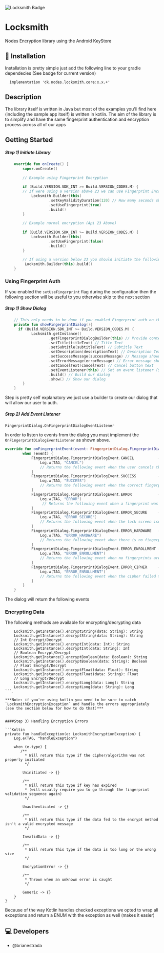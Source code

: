 ![Locksmith Badge](https://img.shields.io/maven-central/v/dk.nodes.locksmith/core.svg)

# Locksmith

Nodes Encryption library using the Android KeyStore

## 🔧 Installation
Installation is pretty simple just add the following line to your gradle dependecies (See badge for current version)
```
  implementation 'dk.nodes.locksmith.core:x.x.+'
```

## Description

The library itself is written in Java but most of the examples you'll find here (including the sample app itself) is written in kotlin. The aim of the library is to simplify and have the same fingerprint authentication and encryption process across all of our apps

## Getting Started


##### Step 1) Initiate Library
```Kotlin
    override fun onCreate() {
        super.onCreate()
        
        // Example using Fingerprint Encryption
        
        if (Build.VERSION.SDK_INT >= Build.VERSION_CODES.M) {
        // If were using a version above 23 we can use Fingerprint Encryption
            Locksmith.Builder(this)
                    .setKeyValidityDuration(120) // How many seconds should the key be valid for after fingerprint auth
                    .setUseFingerprint(true)
                    .build()
        } 
        
        // Example normal encryption (Api 23 Above)
     
        if (Build.VERSION.SDK_INT >= Build.VERSION_CODES.M) {
            Locksmith.Builder(this)
                    .setUseFingerprint(false)
                    .build()
        } 
        
        // If using a version below 23 you should initiate the following method
         Locksmith.Builder(this).build()
    }
```

### Using Fingerprint Auth

If you enabled the `setUseFingerprint` flag during the configuration then the following section will be useful to you otherwise skip to the next section

##### Step 1) Show Dialog

```Kotlin
    // This only needs to be done if you enabled Fingerprint auth on the config section
    private fun showFingerprintDialog(){
      if (Build.VERSION.SDK_INT >= Build.VERSION_CODES.M) {
            Locksmith.getInstance()
                    .getFingerprintDialogBuilder(this) // Provide context for our dialog
                    .setTitle(titleText) // Title Text
                    .setSubtitle(subtitleText) // Subtitle Text
                    .setDescription(descriptionText) // Description Text
                    .setSuccessMessage(successMessage) // Message shown when you have successfully auth
                    .setErrorMessage(errorMessage) // Error message shown when auth failed
                    .setCancelText(cancelText) // Cancel button text
                    .setEventListener(this) // Set an event listener (See next step for a better explination)
                    .build() // Build our dialog
                    .show() // Show our dialog
        }
    }
```
Step is pretty self explanatory we just use a builder to create our dialog that will allow our user to auth.

##### Step 2) Add Event Listener

```
FingerprintDialog.OnFingerprintDialogEventListener
```
In order to listen to events from the dialog you must implement the `OnFingerprintDialogEventListener` as shown above.

```Kotlin
override fun onFingerprintEvent(event: FingerprintDialog.FingerprintDialogEvent) {
        when (event) {
            FingerprintDialog.FingerprintDialogEvent.CANCEL           -> {
                Log.w(TAG, "CANCEL")
                // Returns the following event when the user cancels the dialog
            }
            FingerprintDialog.FingerprintDialogEvent.SUCCESS          -> {
                Log.w(TAG, "SUCCESS")
                // Returns the following event when the correct fingerprint has been read
            }
            FingerprintDialog.FingerprintDialogEvent.ERROR            -> {
                Log.w(TAG, "ERROR")
                 // Returns the following event when a fingerprint was correctly read but not accepted
            }
            FingerprintDialog.FingerprintDialogEvent.ERROR_SECURE     -> {
                Log.w(TAG, "ERROR_SECURE")
                // Returns the following event when the lock screen isn't enabled
            }
            FingerprintDialog.FingerprintDialogEvent.ERROR_HARDWARE   -> {
                Log.w(TAG, "ERROR_HARDWARE")
                // Returns the following event when there is no fingerprint hardware
            }
            FingerprintDialog.FingerprintDialogEvent.ERROR_ENROLLMENT -> {
                Log.w(TAG, "ERROR_ENROLLMENT")
                // Returns the following event when no fingerprints are enrolled
            }
            FingerprintDialog.FingerprintDialogEvent.ERROR_CIPHER     -> {
                Log.w(TAG, "ERROR_ENROLLMENT")
                // Returns the following event when the cipher failed to initate
            }
        }
    }
```

The dialog will return the following events

### Encrypting Data

The following methods are available for encrypting/decrypting data

```
    Locksmith.getInstance().encryptString(data: String): String
    Locksmith.getInstance().decryptString(data: String): String 
    // Int Encrypt/Decrypt
    Locksmith.getInstance().encryptInt(data: Int): String
    Locksmith.getInstance().decryptInt(data: String): Int
    // Boolean Encrypt/Decrypt
    Locksmith.getInstance().encryptBoolean(data: Boolean): String 
    Locksmith.getInstance().decryptBoolean(data: String): Boolean
    // Float Encrypt/Decrypt
    Locksmith.getInstance().encryptFloat(data: Float): String
    Locksmith.getInstance().decryptFloat(data: String): Float
    // Long Encrypt/Decrypt
    Locksmith.getInstance().encryptLong(data: Long): String
    Locksmith.getInstance().decryptLong(data: String): Long
```.

***Note: if you're using kotlin you need to be sure to catch `LocksmithEncryptionException` and handle the errors appropriately (see the section below for how to do that)***


####Step 3) Handling Encryption Errors

```Koltin
private fun handleException(e: LocksmithEncryptionException) {
    Log.e(TAG, "handleException")
    
    when (e.type) {
       /**
         * Will return this type if the cipher/algorithm was not properly initiated
         */
         
        Uninitiated -> {}
        
        /**
         * Will return this type if key has expired 
         * (will usually require you to go through the fingerprint validation sequence again)
         */
         
        Unauthenticated -> {}
        
        /**
         * Will return this type if the data fed to the encrypt method isn't a valid encrypted message
         */
         
        InvalidData -> {}
        
        /**
         * Will return this type if the data is too long or the wrong size
         */
         
        EncryptionError -> {}
        
        /**
         * Thrown when an unknown error is caught
         */
         
        Generic -> {}
    }
}
```

Because of the way Kotlin handles checked exceptions we opted to wrap all exceptions and return a ENUM with the exception as well (makes it easier)

## 💻 Developers
- @brianestrada
